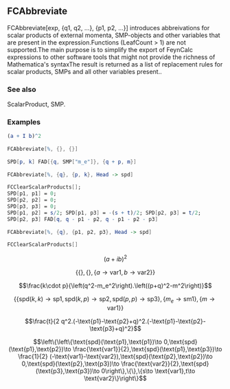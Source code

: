 ##  FCAbbreviate 

FCAbbreviate[exp, {q1, q2, ...}, {p1, p2, ...}] introduces abbreivations for scalar products of external momenta, SMP-objects and other variables that are present in the expression.Functions (LeafCount > 1) are not supported.The main purpose is to simplify the export of FeynCalc expressions to other software tools that might not provide the richness of Mathematica's syntaxThe result is returned as a list of replacement rules for scalar products, SMPs and all other variables present..

###  See also 

ScalarProduct, SMP.

###  Examples 

```mathematica
(a + I b)^2 
 
FCAbbreviate[%, {}, {}] 
 
SPD[p, k] FAD[{q, SMP["m_e"]}, {q + p, m}] 
 
FCAbbreviate[%, {q}, {p, k}, Head -> spd] 
 
FCClearScalarProducts[]; 
SPD[p1, p1] = 0;
SPD[p2, p2] = 0;
SPD[p3, p3] = 0;
SPD[p1, p2] = s/2; SPD[p1, p3] = -(s + t)/2; SPD[p2, p3] = t/2;
SPD[p2, p3] FAD[q, q - p1 - p2, q - p1 - p2 - p3] 
 
FCAbbreviate[%, {q}, {p1, p2, p3}, Head -> spd] 
 
FCClearScalarProducts[]
```

$$(a+i b)^2$$

$$\{\{\},\{\},\{a\to \text{var1},b\to \text{var2}\}\}$$

$$\frac{k\cdot p}{\left(q^2-m_e^2\right).\left((p+q)^2-m^2\right)}$$

$$\left\{\{\text{spd}(k,k)\to \text{sp1},\text{spd}(k,p)\to \text{sp2},\text{spd}(p,p)\to \text{sp3}\},\left\{m_e\to \text{sm1}\right\},\{m\to \text{var1}\}\right\}$$

$$\frac{t}{2 q^2.(-\text{p1}-\text{p2}+q)^2.(-\text{p1}-\text{p2}-\text{p3}+q)^2}$$

$$\left\{\left\{\text{spd}(\text{p1},\text{p1})\to 0,\text{spd}(\text{p1},\text{p2})\to \frac{\text{var1}}{2},\text{spd}(\text{p1},\text{p3})\to \frac{1}{2} (-\text{var1}-\text{var2}),\text{spd}(\text{p2},\text{p2})\to 0,\text{spd}(\text{p2},\text{p3})\to \frac{\text{var2}}{2},\text{spd}(\text{p3},\text{p3})\to 0\right\},\{\},\{s\to \text{var1},t\to \text{var2}\}\right\}$$